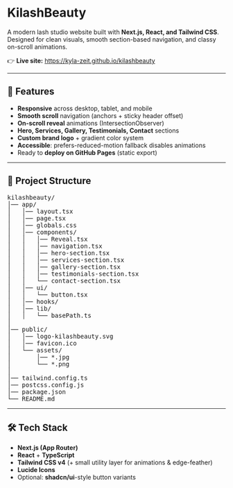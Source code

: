 # KilashBeauty

A modern lash studio website built with **Next.js, React, and Tailwind CSS**.  
Designed for clean visuals, smooth section-based navigation, and classy on-scroll animations.

👉 **Live site:** https://kyla-zeit.github.io/kilashbeauty

---

## 🚀 Features

- **Responsive** across desktop, tablet, and mobile
- **Smooth scroll** navigation (anchors + sticky header offset)
- **On-scroll reveal** animations (IntersectionObserver)
- **Hero, Services, Gallery, Testimonials, Contact** sections
- **Custom brand logo** + gradient color system
- **Accessible**: prefers-reduced-motion fallback disables animations
- Ready to **deploy on GitHub Pages** (static export)

---

## 📂 Project Structure

<pre>
kilashbeauty/
│── app/
│   │── layout.tsx
│   │── page.tsx
│   │── globals.css
│   │── components/
│   │   │── Reveal.tsx
│   │   │── navigation.tsx
│   │   │── hero-section.tsx
│   │   │── services-section.tsx
│   │   │── gallery-section.tsx
│   │   │── testimonials-section.tsx
│   │   └── contact-section.tsx
│   │── ui/
│   │   └── button.tsx
│   │── hooks/
│   │── lib/
│   │   └── basePath.ts
│
│── public/
│   │── logo-kilashbeauty.svg
│   │── favicon.ico
│   └── assets/
│       │── *.jpg
│       └── *.png
│
│── tailwind.config.ts
│── postcss.config.js
│── package.json
└── README.md
</pre>




---

## 🛠️ Tech Stack

- **Next.js (App Router)**
- **React** + **TypeScript**
- **Tailwind CSS v4** (+ small utility layer for animations & edge-feather)
- **Lucide Icons**
- Optional: **shadcn/ui**-style button variants
